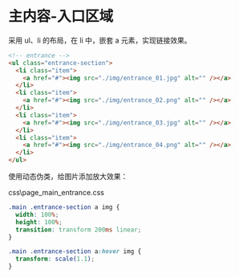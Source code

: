 # 主内容-入口区域

采用 ul、li 的布局，在 li 中，嵌套 a 元素，实现链接效果。

```html
<!-- entrance -->
<ul class="entrance-section">
  <li class="item">
    <a href="#"><img src="./img/entrance_01.jpg" alt="" /></a>
  </li>
  <li class="item">
    <a href="#"><img src="./img/entrance_02.png" alt="" /></a>
  </li>
  <li class="item">
    <a href="#"><img src="./img/entrance_03.jpg" alt="" /></a>
  </li>
  <li class="item">
    <a href="#"><img src="./img/entrance_04.png" alt="" /></a>
  </li>
</ul>
```

使用动态伪类，给图片添加放大效果：

css\page_main_entrance.css

```css
.main .entrance-section a img {
  width: 100%;
  height: 100%;
  transition: transform 200ms linear;
}

.main .entrance-section a:hover img {
  transform: scale(1.1);
}
```
